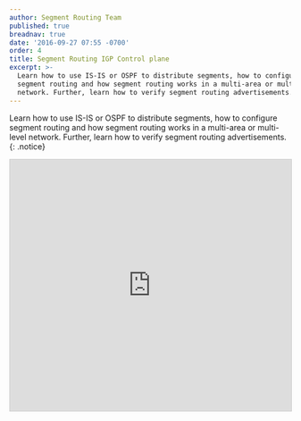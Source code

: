 ```yaml
---
author: Segment Routing Team
published: true
breadnav: true
date: '2016-09-27 07:55 -0700'
order: 4
title: Segment Routing IGP Control plane
excerpt: >-
  Learn how to use IS-IS or OSPF to distribute segments, how to configure
  segment routing and how segment routing works in a multi-area or multi-level
  network. Further, learn how to verify segment routing advertisements.
---
```


Learn how to use IS-IS or OSPF to distribute segments, how to configure segment routing and how segment routing works in a multi-area or multi-level network. Further, learn how to verify segment routing advertisements.
{: .notice}
  
<iframe src="https://app.box.com/embed/preview/2k3hofh7fzqv2l1f0acec35hbz5qtlrn?theme=dark" width="800" height="450" frameborder="0" marginwidth="0" marginheight="0" scrolling="no" style="border:1px solid #CCC; border-width:1px; margin-bottom:5px; max-width: 100%;" allowfullscreen webkitallowfullscreen msallowfullscreen></iframe>
